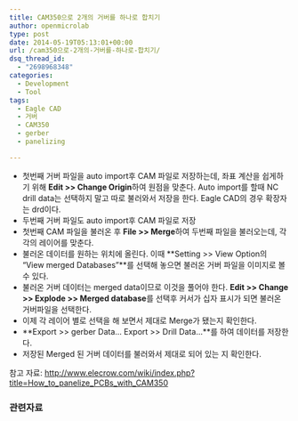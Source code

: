 ```yaml
---
title: CAM350으로 2개의 거버를 하나로 합치기
author: openmicrolab
type: post
date: 2014-05-19T05:13:01+00:00
url: /cam350으로-2개의-거버를-하나로-합치기/
dsq_thread_id:
  - "2698968348"
categories:
  - Development
  - Tool
tags:
  - Eagle CAD
  - 거버
  - CAM350
  - gerber
  - panelizing

---
```

  * 첫번째 거버 파일을 auto import후 CAM 파일로 저장하는데, 좌표 계산을 쉽게하기 위해 **Edit >> Change Origin**하여 원점을 맞춘다. Auto import를 할때 NC drill data는 선택하지 말고 따로 불러와서 저장을 한다. Eagle CAD의 경우 확장자는 drd이다.
  * 두번째 거버 파일도 auto import후 CAM 파일로 저장
  * 첫번째 CAM 파일을 불러온 후 **File >> Merge**하여 두번째 파일을 불러오는데, 각각의 레이어를 맞춘다.
  * 불러온 데이터를 원하는 위치에 올린다. 이때 **Setting >> View Option의 &#8220;View merged Databases&#8221;**를 선택해 놓으면 불러온 거버 파일을 이미지로 볼 수 있다.
  * 불러온 거버 데이터는 merged data이므로 이것을 풀어야 한다. **Edit >> Change >> Explode >> Merged database**를 선택후 커서가 십자 표시가 되면 불러온 거버파일을 선택한다.
  * 이제 각 레이어 별로 선택을 해 보면서 제대로 Merge가 됐는지 확인한다.
  * **Export >> gerber Data&#8230; Export >> Drill Data&#8230;**를 하여 데이터를 저장한다.
  * 저장된 Merged 된 거버 데이터를 불러와서 제대로 되어 있는 지 확인한다.

참고 자료: <a href="http://www.elecrow.com/wiki/index.php?title=How_to_panelize_PCBs_with_CAM350" target="_blank">http://www.elecrow.com/wiki/index.php?title=How_to_panelize_PCBs_with_CAM350</a>

### 관련자료